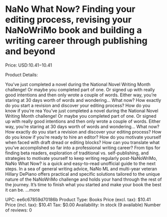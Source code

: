 # NaNo What Now? Finding your editing process, revising your NaNoWriMo book and building a writing career through publishing and beyond

Price: USD:$10.41-$10.41

Product Details:

You’ve just completed a novel during the National Novel Writing Month challenge! Or maybe you completed part of one. Or signed up with really good intentions and then only wrote a couple of words. Either way, you’re staring at 30 days worth of words and wondering… What now? How exactly do you start a revision and discover your editing process? How do you know if you’re rea You’ve just completed a novel during the National Novel Writing Month challenge! Or maybe you completed part of one. Or signed up with really good intentions and then only wrote a couple of words. Either way, you’re staring at 30 days worth of words and wondering… What now? How exactly do you start a revision and discover your editing process? How do you know if you’re ready to hire an editor? How do you motivate yourself when faced with draft dread or editing blocks? How can you translate what you’ve accomplished so far into a professional writing career? From tips for finding beta readers, exploration of traditional vs. self-publishing, and strategies to motivate yourself to keep writing regularly post-NaNoWriMo, NaNo What Now? is a quick and easy-to-read unofficial guide to the next steps. In a sea of general writing advice, NaNo ML and multi-year veteran Hillary DePiano offers practical and specific solutions tailored to the unique nature of the NaNoWriMo challenge and holds your hand through the rest of the journey. It’s time to finish what you started and make your book the best it can be. ...more

UPC: ee6c67859d70186b
Product Type: Books
Price (excl. tax): $10.41
Price (incl. tax): $10.41
Tax: $0.00
Availability: In stock (9 available)
Number of reviews: 0